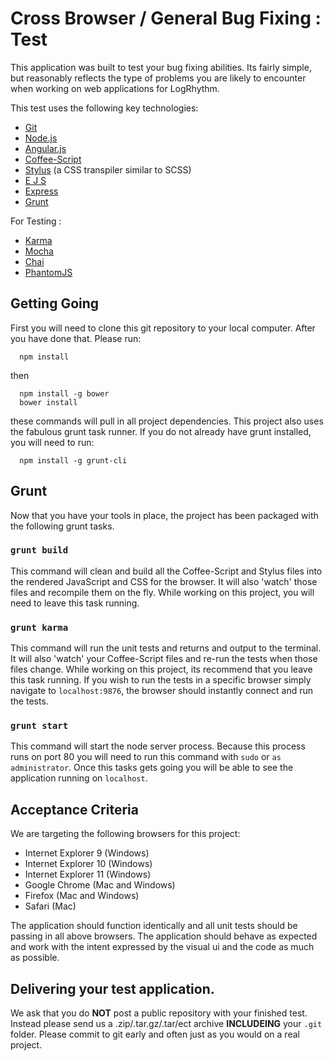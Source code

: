 Cross Browser / General Bug Fixing : Test
==================

This application was built to test your bug fixing abilities. Its fairly simple,
but reasonably reflects the type of problems you are likely to encounter when
working on web applications for LogRhythm.

This test uses the following key technologies:

- [Git](http://git-scm.com/)
- [Node.js](http://nodejs.org/)
- [Angular.js](http://angularjs.org/)
- [Coffee-Script](http://coffeescript.org/)
- [Stylus](http://learnboost.github.io/stylus/) (a CSS transpiler similar to SCSS)
- [E J S](http://embeddedjs.com/)
- [Express](http://expressjs.com/)
- [Grunt](http://gruntjs.com/)

For Testing :

- [Karma](http://karma-runner.github.io/0.12/index.html)
- [Mocha](http://visionmedia.github.io/mocha/)
- [Chai](http://chaijs.com/)
- [PhantomJS](http://phantomjs.org/)

## Getting Going

First you will need to clone this git repository to your local computer. After you
have done that. Please run:

```
  npm install
```
then
```
  npm install -g bower
  bower install
```

these commands will pull in all project dependencies. This project also uses
the fabulous grunt task runner. If you do not already have grunt installed, you
will need to run:

```
  npm install -g grunt-cli
```

## Grunt

Now that you have your tools in place, the project has been packaged with the 
following grunt tasks.

### `grunt build`

This command will clean and build all the Coffee-Script and Stylus files into the
rendered JavaScript and CSS for the browser. It will also 'watch' those files and
recompile them on the fly. While working on this project, you will need to leave
this task running.

### `grunt karma`

This command will run the unit tests and returns and output to the terminal. 
It will also 'watch' your Coffee-Script files and re-run the tests when those 
files change. While working on this project, its recommend that you leave this
task running. If you wish to run the tests in a specific browser simply navigate to
`localhost:9876`, the browser should instantly connect and run the tests.

### `grunt start`

This command will start the node server process. Because this process runs on 
port 80 you will need to run this command with `sudo` or `as administrator`.
Once this tasks gets going you will be able to see the application running on
`localhost`.

## Acceptance Criteria

We are targeting the following browsers for this project:

- Internet Explorer 9 (Windows)
- Internet Explorer 10 (Windows)
- Internet Explorer 11 (Windows)
- Google Chrome (Mac and Windows)
- Firefox (Mac and Windows)
- Safari (Mac)

The application should function identically and all unit tests should be 
passing in all above browsers. The application should behave as expected and work
with the intent expressed by the visual ui and the code as much as possible. 

## Delivering your test application. 

We ask that you do **NOT** post a public repository with your finished test. Instead
please send us a .zip/.tar.gz/.tar/ect archive **INCLUDEING** your `.git` folder. 
Please commit to git early and often just as you would on a real project.
